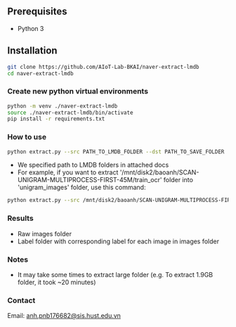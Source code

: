 ## Prerequisites
- Python 3

## Installation
```bash
git clone https://github.com/AIoT-Lab-BKAI/naver-extract-lmdb
cd naver-extract-lmdb
```

### Create new python virtual environments
```bash
python -m venv ./naver-extract-lmdb
source ./naver-extract-lmdb/bin/activate
pip install -r requirements.txt
```

### How to use
```bash
python extract.py --src PATH_TO_LMDB_FOLDER --dst PATH_TO_SAVE_FOLDER
```
- We specified path to LMDB folders in attached docs
- For example, if you want to extract '/mnt/disk2/baoanh/SCAN-UNIGRAM-MULTIPROCESS-FIRST-45M/train_ocr' folder into 'unigram_images' folder, use this command:
```bash
python extract.py --src /mnt/disk2/baoanh/SCAN-UNIGRAM-MULTIPROCESS-FIRST-45M/train_ocr --dst unigram_images

```

### Results
- Raw images folder
- Label folder with corresponding label for each image in images folder

### Notes
- It may take some times to extract large folder (e.g. To extract 1.9GB folder, it took ~20 minutes)

### Contact
Email: anh.pnb176682@sis.hust.edu.vn